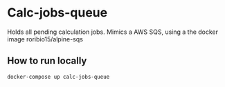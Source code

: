 # Calc-jobs-queue

Holds all pending calculation jobs. Mimics a AWS SQS, using a the docker image roribio15/alpine-sqs

## How to run locally

`docker-compose up calc-jobs-queue`